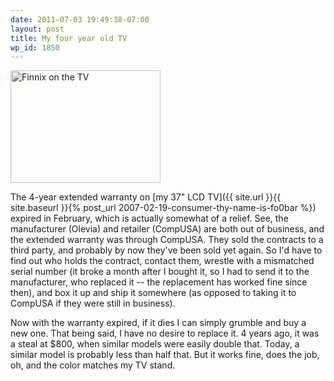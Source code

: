 ```yaml
---
date: 2011-07-03 19:49:38-07:00
layout: post
title: My four year old TV
wp_id: 1850
---
```

[<img src="https://farm3.static.flickr.com/2169/2375892865_47e5164379_m.jpg" width="240" height="180" alt="Finnix on the TV" />](https://www.flickr.com/photos/fo0bar/2375892865/ "Finnix on the TV by Ryan Finnie, on Flickr")

The 4-year extended warranty on [my 37" LCD TV]({{ site.url }}{{ site.baseurl }}{% post_url 2007-02-19-consumer-thy-name-is-fo0bar %}) expired in February, which is actually somewhat of a relief. See, the manufacturer (Olevia) and retailer (CompUSA) are both out of business, and the extended warranty was through CompUSA. They sold the contracts to a third party, and probably by now they've been sold yet again. So I'd have to find out who holds the contract, contact them, wrestle with a mismatched serial number (it broke a month after I bought it, so I had to send it to the manufacturer, who replaced it -- the replacement has worked fine since then), and box it up and ship it somewhere (as opposed to taking it to CompUSA if they were still in business).

Now with the warranty expired, if it dies I can simply grumble and buy a new one. That being said, I have no desire to replace it. 4 years ago, it was a steal at $800, when similar models were easily double that. Today, a similar model is probably less than half that. But it works fine, does the job, oh, and the color matches my TV stand.
